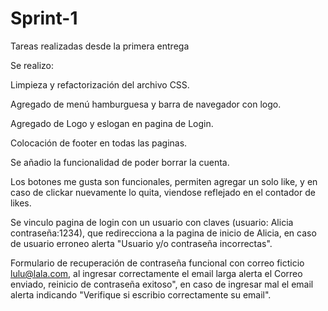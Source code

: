 # Sprint-1
Tareas realizadas desde la primera entrega

Se realizo:

Limpieza y refactorización del archivo CSS.

Agregado de menú hamburguesa y barra de navegador con logo.

Agregado de Logo y eslogan en pagina de Login.

Colocación de footer en todas las paginas.

Se añadio la funcionalidad de poder borrar la cuenta.

Los botones me gusta son funcionales, permiten agregar un solo like,
y en caso de clickar nuevamente lo quita, viendose reflejado en el contador de likes.

Se vinculo pagina de login con un usuario con claves (usuario: Alicia contraseña:1234), que redirecciona
a la pagina de inicio de Alicia, en caso de usuario erroneo alerta "Usuario y/o contraseña incorrectas".

Formulario de recuperación de contraseña funcional con correo ficticio lulu@lala.com, al ingresar correctamente
el email larga alerta el Correo enviado, reinicio de contraseña exitoso", en caso de ingresar mal el email
alerta indicando "Verifique si escribio correctamente su email".
